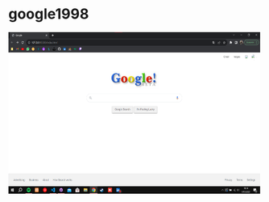 # google1998

<p><img align="left" alt="png" src="https://github.com/mstfakrsu/google1998/blob/main/Ekran%20g%C3%B6r%C3%BCnt%C3%BCs%C3%BC%20.png" width="500" height="320" /></p>
